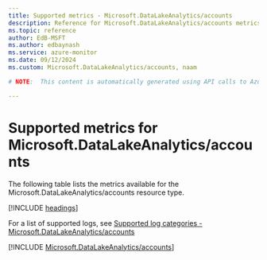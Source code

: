 ```yaml
---
title: Supported metrics - Microsoft.DataLakeAnalytics/accounts
description: Reference for Microsoft.DataLakeAnalytics/accounts metrics in Azure Monitor.
ms.topic: reference
author: EdB-MSFT
ms.author: edbaynash
ms.service: azure-monitor
ms.date: 09/12/2024
ms.custom: Microsoft.DataLakeAnalytics/accounts, naam

# NOTE:  This content is automatically generated using API calls to Azure. Any edits made on these files will be overwritten in the next run of the script. 

---
```


  
# Supported metrics for Microsoft.DataLakeAnalytics/accounts
  
The following table lists the metrics available for the Microsoft.DataLakeAnalytics/accounts resource type.  
  
  
[!INCLUDE [headings](~/reusable-content/ce-skilling/azure/includes/azure-monitor/reference/metrics/metrics-headings.md)]  
  
  
  
For a list of supported logs, see [Supported log categories - Microsoft.DataLakeAnalytics/accounts](../supported-logs/microsoft-datalakeanalytics-accounts-logs.md)  
  
 

[!INCLUDE [Microsoft.DataLakeAnalytics/accounts](~/reusable-content/ce-skilling/azure/includes/azure-monitor/reference/metrics/microsoft-datalakeanalytics-accounts-metrics-include.md)]  


